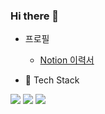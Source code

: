 ### Hi there 🍍

- 프로필
  - [Notion 이력서](https://www.notion.so/695033c4026c4b9f90c58256cf179e0b)

- 🧷 Tech Stack

<img src="https://img.shields.io/badge/TypeScript-007EE5?style=flat-square&logo=TypeScript&logoColor=white"/></a>
<img src="https://img.shields.io/badge/JavaScript-F7DF1E?style=flat-square&logo=JavaScript&logoColor=white"/></a>
<img src="https://img.shields.io/badge/MySQL-4479A1?style=flat-square&logo=MySQL&logoColor=white"/></a>
<!-- <img src="https://img.shields.io/badge/React-00D8FF?style=flat-square&logo=React&logoColor=white"/></a> -->


<!-- - Things to study
  - data structure
  - sort algorithm
  - SOLID principle
  - Design pattern
  - Socket comm. programming
  - Docker
  - K8s
  - AWS EC2 / lambda / Machine Learning -->

<!--
**hotpineapple/hotpineapple** is a ✨ _special_ ✨ repository because its `README.md` (this file) appears on your GitHub profile.

Here are some ideas to get you started:

- 👯 I’m looking to collaborate on ...
- 🤔 I’m looking for help with ...
- 💬 Ask me about ...
- 📫 How to reach me: ...
- 😄 Pronouns: ...
- ⚡ Fun fact: ...
-->
